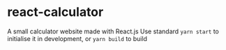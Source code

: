 # react-calculator

A small calculator website made with React.js
Use standard `yarn start` to initialise it in development, or `yarn build` to build